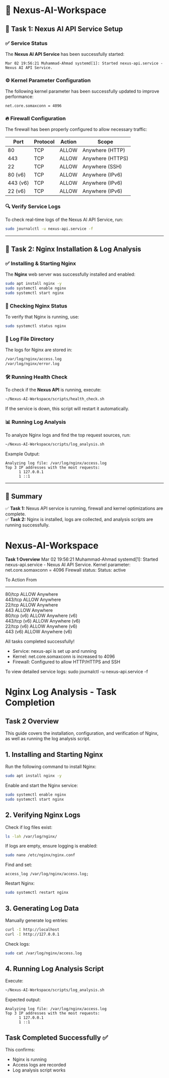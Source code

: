 # 🚀 Nexus-AI-Workspace  

## 📌 Task 1: Nexus AI API Service Setup  

### ✅ Service Status  
The **Nexus AI API Service** has been successfully started:  
```shell
Mar 02 19:56:21 Muhammad-Ahmad systemd[1]: Started nexus-api.service - Nexus AI API Service.
```

### ⚙️ Kernel Parameter Configuration  
The following kernel parameter has been successfully updated to improve performance:  
```shell
net.core.somaxconn = 4096
```

### 🔥 Firewall Configuration  
The firewall has been properly configured to allow necessary traffic:  

| Port  | Protocol | Action | Scope |
|--------|---------|--------|-------|
| 80     | TCP     | ALLOW  | Anywhere (HTTP) |
| 443    | TCP     | ALLOW  | Anywhere (HTTPS) |
| 22     | TCP     | ALLOW  | Anywhere (SSH) |
| 80 (v6)  | TCP   | ALLOW  | Anywhere (IPv6) |
| 443 (v6) | TCP   | ALLOW  | Anywhere (IPv6) |
| 22 (v6)  | TCP   | ALLOW  | Anywhere (IPv6) |

### 🔍 Verify Service Logs  
To check real-time logs of the Nexus AI API Service, run:  
```bash
sudo journalctl -u nexus-api.service -f
```

---

## 📌 Task 2: Nginx Installation & Log Analysis  

### ✅ Installing & Starting Nginx  
The **Nginx** web server was successfully installed and enabled:  
```bash
sudo apt install nginx -y
sudo systemctl enable nginx
sudo systemctl start nginx
```

### 🔎 Checking Nginx Status  
To verify that Nginx is running, use:  
```bash
sudo systemctl status nginx
```

### 📂 Log File Directory  
The logs for Nginx are stored in:  
```bash
/var/log/nginx/access.log
/var/log/nginx/error.log
```

### 🛠️ Running Health Check  
To check if the **Nexus API** is running, execute:  
```bash
~/Nexus-AI-Workspace/scripts/health_check.sh
```
If the service is down, this script will restart it automatically.

### 📊 Running Log Analysis  
To analyze Nginx logs and find the top request sources, run:  
```bash
~/Nexus-AI-Workspace/scripts/log_analysis.sh
```
Example Output:  
```
Analyzing log file: /var/log/nginx/access.log
Top 3 IP addresses with the most requests:
      1 127.0.0.1
      1 ::1
```

---

## 🎯 Summary  
✅ **Task 1:** Nexus API service is running, firewall and kernel optimizations are complete.  
✅ **Task 2:** Nginx is installed, logs are collected, and analysis scripts are running successfully.  



# Nexus-AI-Workspace
**Task  1 Overview**
Mar 02 19:56:21 Muhammad-Ahmad systemd[1]: Started nexus-api.service - Nexus AI API Service.
Kernel parameter:
net.core.somaxconn = 4096
Firewall status:
Status: active

To                         Action      From
--                         ------      ----
80/tcp                     ALLOW       Anywhere                  
443/tcp                    ALLOW       Anywhere                  
22/tcp                     ALLOW       Anywhere                  
443                        ALLOW       Anywhere                  
80/tcp (v6)                ALLOW       Anywhere (v6)             
443/tcp (v6)               ALLOW       Anywhere (v6)             
22/tcp (v6)                ALLOW       Anywhere (v6)             
443 (v6)                   ALLOW       Anywhere (v6)             


All tasks completed successfully!
- Service: nexus-api is set up and running
- Kernel: net.core.somaxconn is increased to 4096
- Firewall: Configured to allow HTTP/HTTPS and SSH

To view detailed service logs: sudo journalctl -u nexus-api.service -f


# Nginx Log Analysis - Task Completion

## **Task 2 Overview**
This guide covers the installation, configuration, and verification of Nginx, as well as running the log analysis script.

## **1. Installing and Starting Nginx**
Run the following command to install Nginx:
```bash
sudo apt install nginx -y
```
Enable and start the Nginx service:
```bash
sudo systemctl enable nginx
sudo systemctl start nginx
```

## **2. Verifying Nginx Logs**
Check if log files exist:
```bash
ls -lah /var/log/nginx/
```
If logs are empty, ensure logging is enabled:
```bash
sudo nano /etc/nginx/nginx.conf
```
Find and set:
```
access_log /var/log/nginx/access.log;
```
Restart Nginx:
```bash
sudo systemctl restart nginx
```

## **3. Generating Log Data**
Manually generate log entries:
```bash
curl -I http://localhost
curl -I http://127.0.0.1
```
Check logs:
```bash
sudo cat /var/log/nginx/access.log
```

## **4. Running Log Analysis Script**
Execute:
```bash
~/Nexus-AI-Workspace/scripts/log_analysis.sh
```
Expected output:
```
Analyzing log file: /var/log/nginx/access.log
Top 3 IP addresses with the most requests:
      1 127.0.0.1
      1 ::1
```

## **Task Completed Successfully ✅**
This confirms:
- Nginx is running
- Access logs are recorded
- Log analysis script works


